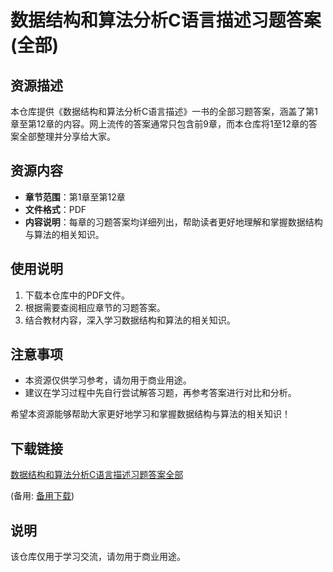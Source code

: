 # 数据结构和算法分析C语言描述习题答案(全部)

## 资源描述
本仓库提供《数据结构和算法分析C语言描述》一书的全部习题答案，涵盖了第1章至第12章的内容。网上流传的答案通常只包含前9章，而本仓库将1至12章的答案全部整理并分享给大家。

## 资源内容
- **章节范围**：第1章至第12章
- **文件格式**：PDF
- **内容说明**：每章的习题答案均详细列出，帮助读者更好地理解和掌握数据结构与算法的相关知识。

## 使用说明
1. 下载本仓库中的PDF文件。
2. 根据需要查阅相应章节的习题答案。
3. 结合教材内容，深入学习数据结构和算法的相关知识。

## 注意事项
- 本资源仅供学习参考，请勿用于商业用途。
- 建议在学习过程中先自行尝试解答习题，再参考答案进行对比和分析。

希望本资源能够帮助大家更好地学习和掌握数据结构与算法的相关知识！

## 下载链接
[数据结构和算法分析C语言描述习题答案全部](https://pan.quark.cn/s/f4946e1ddaf7) 

(备用: [备用下载](https://pan.baidu.com/s/1Yd9ObG5VDpDgsFnK9qPsVw?pwd=1234))

## 说明

该仓库仅用于学习交流，请勿用于商业用途。
